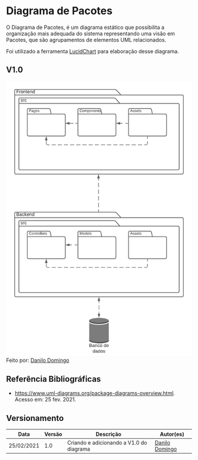 # Diagrama de Pacotes

O Diagrama de Pacotes, é um diagrama estático que possibilita a organização mais adequada do sistema representando uma visão em Pacotes, que são agrupamentos de elementos UML relacionados.

Foi utilizado a ferramenta [LucidChart](https://www.lucidchart.com) para elaboração desse diagrama.

## V1.0

![alt text](../../img/uml/Diagrama_de_Pacotes.png)
Feito por: [Danilo Domingo](https://github.com/danilow200)

## Referência Bibliográficas
 - https://www.uml-diagrams.org/package-diagrams-overview.html. Acesso em: 25 fev. 2021.

## Versionamento

| Data | Versão | Descrição | Autor(es) |
|------|------|------|------|
|25/02/2021|1.0|Criando e adicionando a V1.0 do diagrama|[Danilo Domingo](https://github.com/danilow200)|